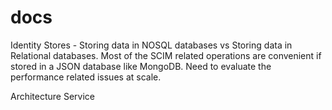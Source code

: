# docs
Identity Stores - 
Storing data in NOSQL databases vs Storing data in Relational databases.
Most of the SCIM related operations are convenient if stored in a JSON database like MongoDB.
Need to evaluate the performance related issues at scale.

Architecture
Service 
